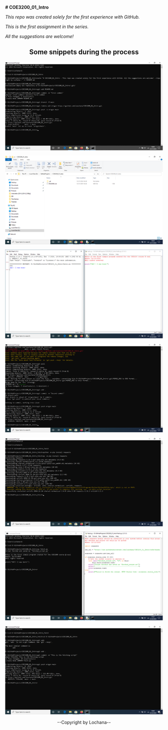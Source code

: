 <strong># COE3200_01_Intro</strong>

<i>This repo was created solely for the first experience with GitHub.</i>

<i>This is the first assignment in the series.</i>

<i>All the suggestions are welcome!</i> 

<h2 align="center"><strong>Some snippets during the process</strong></h2>

![1](README.md_was_created.png)

![2](Repo_dir.png)

![3](Py_print.png)

![4](Push_hello.png)

![5](Req_install.png)

![6](Fetch_code_result.png)

![7](Push_fetch.png)

<p align="center">--Copyright by Lochana--</p>
